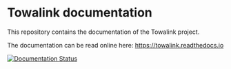 # Towalink documentation
This repository contains the documentation of the Towalink project.

The documentation can be read online here:
https://towalink.readthedocs.io

[![Documentation Status](https://readthedocs.org/projects/towalink/badge/?version=latest)](https://towalink.readthedocs.io/en/latest/?badge=latest)
